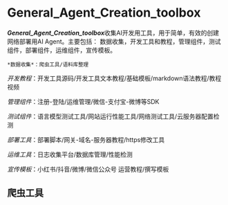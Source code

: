 # General_Agent_Creation_toolbox
  ***General_Agent_Creation_toolbox***收集AI开发用工具，用于简单，有效的创建网络部署用AI Agent。主要包括：
  数据收集，开发工具和教程，管理组件，测试组件，部署组件，运维组件，宣传模板。

  ```*数据收集*：爬虫工具/语料库整理```
  
  
  *开发教程*：开发工具源码/开发工具文本教程/基础模板/markdown语法教程/教程视频
  
  
  *管理组件*：注册-登陆/运维管理/微信-支付宝-微博等SDK

 
  *测试组件*：语言模型测试工具/网站运行性能工具/网络测试工具/云服务器配置检测
  

  *部署工具*：部署脚本/网关-域名-服务器教程/https修改工具
  
  
  *运维工具*：日志收集平台/数据库管理/性能检测
  
  
  *宣传模板*：小红书/抖音/微博/微信公众号 运营教程/撰写模板
  
  
## 爬虫工具
